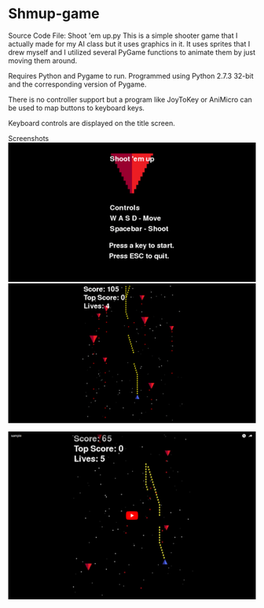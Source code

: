 # Shmup-game

Source Code File: Shoot 'em up.py
This is a simple shooter game that I actually made for my AI class but it uses graphics in it.  It uses sprites that I drew myself and I utilized several PyGame functions to animate them by just moving them around.


Requires Python and Pygame to run.
Programmed using Python 2.7.3 32-bit and the corresponding version of Pygame.

There is no controller support but a program like JoyToKey or AniMicro can be used to map buttons to keyboard keys.

Keyboard controls are displayed on the title screen.



Screenshots
![alt text](https://raw.githubusercontent.com/tr6/Shmup-game/master/screenshots/title%20screen.png)
![alt text](https://raw.githubusercontent.com/tr6/Shmup-game/master/screenshots/gameplay.png)

[![Alt text for your video](https://raw.githubusercontent.com/tr6/Shmup-game/master/screenshots/Screen%20Shot%202017-09-15%20at%2017.40.04.png)](https://www.youtube.com/watch?v=_s8E5BhckwE)
